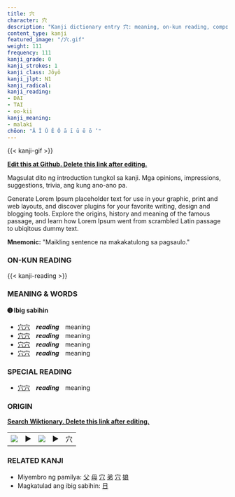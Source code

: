 ```yaml
---
title: 穴
character: 穴
description: "Kanji dictionary entry 穴: meaning, on-kun reading, compounds, origin, related kanji"
content_type: kanji
featured_image: "/穴.gif"
weight: 111
frequency: 111
kanji_grade: 0
kanji_strokes: 1
kanji_class: Jōyō
kanji_jlpt: N1
kanji_radical: 
kanji_reading: 
- DAI
- TAI
- oo-kii
kanji_meaning:
- malaki
chōon: "Ā Ī Ū Ē Ō ā ī ū ē ō ’"
---
```

[//]: # (Don't edit the line below. Kanji animated GIF code is automatically generated.)
{{< kanji-gif >}}

[//]: # (Edit below this line.)

**[Edit this at Github. Delete this link after editing.](https://github.com/tim0g/tim/tree/main/content/kanji/穴/index.md)**

Magsulat dito ng introduction tungkol sa kanji. Mga opinions, impressions, suggestions, trivia, ang kung ano-ano pa.

Generate Lorem Ipsum placeholder text for use in your graphic, print and web layouts, and discover plugins for your favorite writing, design and blogging tools. Explore the origins, history and meaning of the famous passage, and learn how Lorem Ipsum went from scrambled Latin passage to ubiqitous dummy text.
 
**Mnemonic:** "Maikling sentence na makakatulong sa pagsaulo."

### ON-KUN READING

[//]: # (Don't edit the line below. ON-KUN READING code is automatically generated.)
{{< kanji-reading >}}

### MEANING & WORDS

#### ➊ **Ibig sabihin**
  - [穴](../穴)[穴](../穴)　***reading***　meaning
  - [穴](../穴)[穴](../穴)　***reading***　meaning
  - [穴](../穴)[穴](../穴)　***reading***　meaning
  - [穴](../穴)[穴](../穴)　***reading***　meaning

### SPECIAL READING
  - [穴](../穴)[穴](../穴)　***reading***　meaning

### ORIGIN

**[Search Wiktionary. Delete this link after editing.](https://wiktionary.org/wiki/穴)**
<table class="kanji-table"><tr><td>
<img src="60px-穴-bronze.svg.png">
</td><td>▶</td><td>
<img src="60px-穴-oracle.svg.png">
</td><td>▶</td>
<td class="kanji-origin">穴</td>
</tr></table>

### RELATED KANJI
- Miyembro ng pamilya: [父](../父) [母](../母) [穴](../穴) [弟](../弟) [穴](../穴) [娘](../娘)
- Magkatulad ang ibig sabihin: [日](../日)
